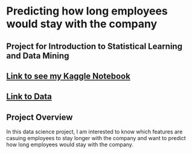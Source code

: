 # Predicting how long employees would stay with the company
## Project for Introduction to Statistical Learning and Data Mining

## [Link to see my Kaggle Notebook](https://www.kaggle.com/code/pyithan/predicting-how-long-employees-would-stay)

## [Link to Data](https://www.kaggle.com/datasets/jacksonchou/hr-data-for-analytics)

## Project Overview

In this data science project, I am interested to know which features are casuing employees to stay longer with the company and want to predict how long employees would stay with the company.
